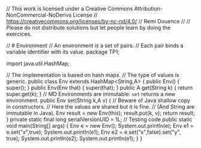 
// This work is licensed under a Creative Commons Attribution-NonCommercial-NoDerivs License
// https://creativecommons.org/licenses/by-nc-nd/4.0/
// Remi Douence
//
// Please do not distribute solutions but let people learn by doing the exercices.

// # Environment 
// An environment is a set of pairs. 
// Each pair binds a variable identifier with its value. 
package TP1;

import java.util.HashMap;

// The implementation is based on hash maps. 
// The type of values is generic. 
public class Env<A> extends HashMap<String,A> {
	public Env() {
		super();
	}
	public Env(Env<A> that) {
		super(that);
	}
	public A get(String k) {
		return super.get(k);
	}
	// MD Environments are immutable: `set` returns a new environment. 
	public Env<A> set(String k,A v) {
		// Beware of Java shallow copy in constructors. 
		// Here the values are shared but it is fine. 
		// (And String are immutable in Java). 
		Env<A> result = new Env<A>(this);
		result.put(k, v);
		return result;
	}
	private static final long serialVersionUID = 1L;
	// Testing code 
	public static void main(String[] args) {
		Env<Boolean> e = new Env<Boolean>();
		System.out.println(e);
		Env<Boolean> e1 = e.set("x",true);
		System.out.println(e1);
		Env<Boolean> e2 = e.set("x",false).set("y", true);
		System.out.println(e2);
		System.out.println(e1);
	}
}

